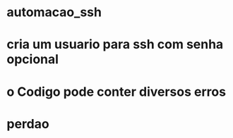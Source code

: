 # automacao_ssh
# cria um usuario para ssh com senha opcional
# o Codigo pode conter diversos erros
# perdao
